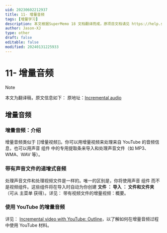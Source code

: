 ```yaml
---
uid: 20230602212937
title: 11- 增量音频
tags: [增量学习]
description: 本文根据SuperMemo 18 文档翻译而成，原项目文档请见 https://help.supermemo.org/wiki/Incremental_learning
author: Jason-XJ
type: other
draft: false
editable: false
modified: 20240131225933
---
```


# 11- 增量音频

>[!NOTE]
>本文为翻译稿，原文信息如下：
>原地址：[Incremental audio](https://help.supermemo.org/wiki/Incremental_learning#Incremental_audio)

## 增量音频

### 增量音频：介绍

增量音频类似于 [[增量视频]]。你可以用增量视频来处理来自 YouTube 的音频信息，也可以用声音 组件 中的专用提取条来导入和处理声音文件（如 MP3、WMA、WAV 等）。

### 带有声音文件的递增式音频

处理声音文件和处理视频文件是一样的。唯一的区别是，你将使用声音 组件 而不是视频组件。这些组件将在导入时自动为你创建 **文件 ： 导入 ： 文件和文件夹**（可从 主菜单 获得）。详见： 带有视频文件的增量视频：概要。

### 使用 YouTube 的增量音频

详见： [Incremental video with YouTube: Outline](https://help.supermemo.org/wiki/Incremental_learning#Incremental_video_with_YouTube:_Outline)，以了解如何在增量音频过程中使用 YouTube 材料。